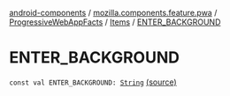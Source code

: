 [android-components](../../../index.md) / [mozilla.components.feature.pwa](../../index.md) / [ProgressiveWebAppFacts](../index.md) / [Items](index.md) / [ENTER_BACKGROUND](./-e-n-t-e-r_-b-a-c-k-g-r-o-u-n-d.md)

# ENTER_BACKGROUND

`const val ENTER_BACKGROUND: `[`String`](https://kotlinlang.org/api/latest/jvm/stdlib/kotlin/-string/index.html) [(source)](https://github.com/mozilla-mobile/android-components/blob/master/components/feature/pwa/src/main/java/mozilla/components/feature/pwa/ProgressiveWebAppFacts.kt#L23)